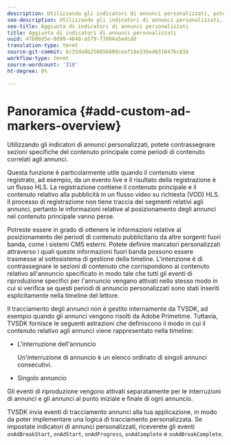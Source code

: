 ```yaml
---
description: Utilizzando gli indicatori di annunci personalizzati, potete contrassegnare sezioni specifiche del contenuto principale come periodi di contenuto correlati agli annunci.
seo-description: Utilizzando gli indicatori di annunci personalizzati, potete contrassegnare sezioni specifiche del contenuto principale come periodi di contenuto correlati agli annunci.
seo-title: Aggiunta di indicatori di annunci personalizzati
title: Aggiunta di indicatori di annunci personalizzati
uuid: 47b08d5e-8d99-4048-a579-77804a5edcdd
translation-type: tm+mt
source-git-commit: bc35da8b258056809ceaf18e33bed631047bc81b
workflow-type: tm+mt
source-wordcount: '318'
ht-degree: 0%

---
```



# Panoramica {#add-custom-ad-markers-overview}

Utilizzando gli indicatori di annunci personalizzati, potete contrassegnare sezioni specifiche del contenuto principale come periodi di contenuto correlati agli annunci.

Questa funzione è particolarmente utile quando il contenuto viene registrato, ad esempio, da un evento live e il risultato della registrazione è un flusso HLS. La registrazione contiene il contenuto principale e il contenuto relativo alla pubblicità in un flusso video su richiesta (VOD) HLS. Il processo di registrazione non tiene traccia dei segmenti relativi agli annunci, pertanto le informazioni relative al posizionamento degli annunci nel contenuto principale vanno perse.

Potreste essere in grado di ottenere le informazioni relative al posizionamento dei periodi di contenuto pubblicitario da altre sorgenti fuori banda, come i sistemi CMS esterni. Potete definire marcatori personalizzati attraverso i quali queste informazioni fuori banda possono essere trasmesse al sottosistema di gestione della timeline. L&#39;intenzione è di contrassegnare le sezioni di contenuto che corrispondono al contenuto relativo all&#39;annuncio specificato in modo tale che tutti gli eventi di riproduzione specifici per l&#39;annuncio vengano attivati nello stesso modo in cui si verifica se questi periodi di annuncio personalizzati sono stati inseriti esplicitamente nella timeline del lettore.

Il tracciamento degli annunci non è gestito internamente da TVSDK, ad esempio quando gli annunci vengono risolti da  Adobe Primetime. Tuttavia, TVSDK fornisce le seguenti astrazioni che definiscono il modo in cui il contenuto relativo agli annunci viene rappresentato nella timeline:

* L&#39;interruzione dell&#39;annuncio

   Un&#39;interruzione di annuncio è un elenco ordinato di singoli annunci consecutivi.
* Singolo annuncio

Gli eventi di riproduzione vengono attivati separatamente per le interruzioni di annunci e gli annunci al punto iniziale e finale di ogni annuncio.

TVSDK invia eventi di tracciamento annunci alla tua applicazione, in modo da poter implementare una logica di tracciamento personalizzata. Se impostate indicatori di annunci personalizzati, riceverete gli eventi `onAdBreakStart`, `onAdStart`, `onAdProgress`, `onAdComplete` e `onAdBreakComplete`.